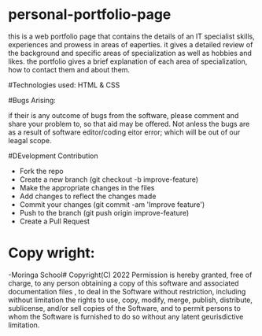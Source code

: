 # personal-portfolio-page
this is a web portfolio page that contains the details of an IT specialist skills, experiences and prowess in areas of eaperties. it gives a detailed review of
the background and specific areas of specialization as well as hobbies and likes.
the portfolio gives a brief explanation of each area of specialization, how to contact them and about them.

#Technologies used:
HTML & CSS

#Bugs Arising:

if their is  any outcome of bugs from the software, please comment and share your problem to, so that aid may be offered. Not anless the bugs are as a result
of software editor/coding eitor error; which will be out of our leagal scope.

#DEvelopment Contribution

- Fork the repo
- Create a new branch (git checkout -b improve-feature)
- Make the appropriate changes in the files
- Add changes to reflect the changes made
- Commit your changes (git commit -am 'Improve feature')
- Push to the branch (git push origin improve-feature)
- Create a Pull Request

# Copy wright:
-Moringa School#
Copyright(C) 2022
Permission is hereby granted, free of charge, to any person obtaining a copy of this software and associated documentation files , 
to deal in the Software without restriction, including without limitation the rights to use, copy, modify, merge, publish, distribute, sublicense, 
and/or sell copies of the Software, and to permit persons to whom the Software is furnished to do so without any latent geurisdictive limitation.
